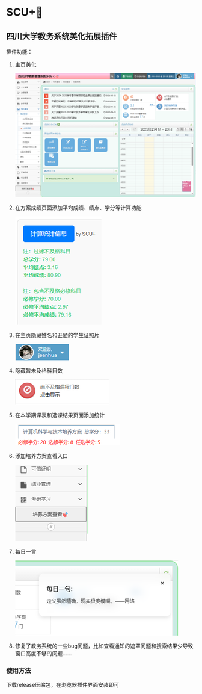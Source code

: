 # SCU+🎯

## 四川大学教务系统美化拓展插件

插件功能：

1. 主页美化

   ![image](./showImage/5.png)

2. 在方案成绩页面添加平均成绩、绩点、学分等计算功能

   ![image](./showImage/2.png)

3. 在主页隐藏姓名和丑陋的学生证照片

   ![image](./showImage/4.png)

4. 隐藏暂未及格科目数

   ![image](./showImage/3.png)

5. 在本学期课表和选课结果页面添加统计

   ![image](./showImage/1.png)

6. 添加培养方案查看入口

   ![image](./showImage/6.png)

7. 每日一言

   ![image](./showImage/7.png)

8. 修复了教务系统的一些bug问题，比如查看通知的遮罩问题和搜索结果少导致窗口高度不够的问题……

### 使用方法

下载release压缩包，在浏览器插件界面安装即可
